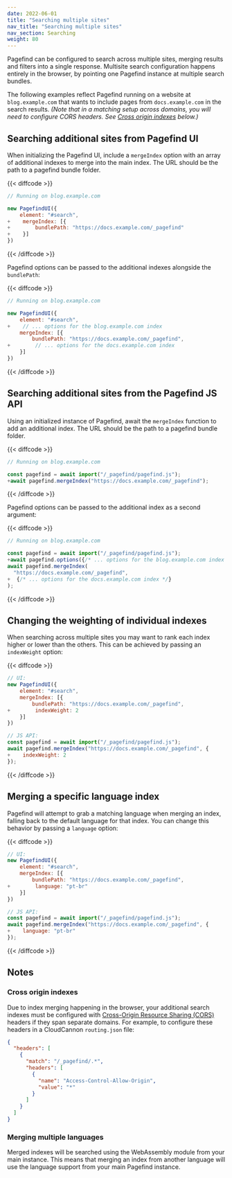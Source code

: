 ```yaml
---
date: 2022-06-01
title: "Searching multiple sites"
nav_title: "Searching multiple sites"
nav_section: Searching
weight: 80
---
```


Pagefind can be configured to search across multiple sites, merging results and filters into a single response. Multisite search configuration happens entirely in the browser, by pointing one Pagefind instance at multiple search bundles.

The following examples reflect Pagefind running on a website at `blog.example.com` that wants to include pages from `docs.example.com` in the search results. _(Note that in a matching setup across domains, you will need to configure CORS headers. See [Cross origin indexes](#cross-origin-indexes) below.)_

## Searching additional sites from Pagefind UI

When initializing the Pagefind UI, include a `mergeIndex` option with an array of additional indexes to merge into the main index. The URL should be the path to a pagefind bundle folder.

{{< diffcode >}}
```js
// Running on blog.example.com

new PagefindUI({
    element: "#search",
+    mergeIndex: [{
+        bundlePath: "https://docs.example.com/_pagefind"
+    }]
})
```
{{< /diffcode >}}

Pagefind options can be passed to the additional indexes alongside the `bundlePath`:

{{< diffcode >}}
```js
// Running on blog.example.com

new PagefindUI({
    element: "#search",
+    // ... options for the blog.example.com index
    mergeIndex: [{
        bundlePath: "https://docs.example.com/_pagefind",
+        // ... options for the docs.example.com index
    }]
})
```
{{< /diffcode >}}

## Searching additional sites from the Pagefind JS API

Using an initialized instance of Pagefind, await the `mergeIndex` function to add an additional index. The URL should be the path to a pagefind bundle folder.

{{< diffcode >}}
```js
// Running on blog.example.com

const pagefind = await import("/_pagefind/pagefind.js");
+await pagefind.mergeIndex("https://docs.example.com/_pagefind");
```
{{< /diffcode >}}

Pagefind options can be passed to the additional index as a second argument:

{{< diffcode >}}
```js
// Running on blog.example.com

const pagefind = await import("/_pagefind/pagefind.js");
+await pagefind.options({/* ... options for the blog.example.com index */})
await pagefind.mergeIndex(
  "https://docs.example.com/_pagefind",
+  {/* ... options for the docs.example.com index */}
);
```
{{< /diffcode >}}

## Changing the weighting of individual indexes

When searching across multiple sites you may want to rank each index higher or lower than the others. This can be achieved by passing an `indexWeight` option:

{{< diffcode >}}
```js
// UI:
new PagefindUI({
    element: "#search",
    mergeIndex: [{
        bundlePath: "https://docs.example.com/_pagefind",
+        indexWeight: 2
    }]
})

// JS API:
const pagefind = await import("/_pagefind/pagefind.js");
await pagefind.mergeIndex("https://docs.example.com/_pagefind", {
+    indexWeight: 2
});
```
{{< /diffcode >}}

## Merging a specific language index

Pagefind will attempt to grab a matching language when merging an index, falling back to the default language for that index. You can change this behavior by passing a `language` option:

{{< diffcode >}}
```js
// UI:
new PagefindUI({
    element: "#search",
    mergeIndex: [{
        bundlePath: "https://docs.example.com/_pagefind",
+        language: "pt-br"
    }]
})

// JS API:
const pagefind = await import("/_pagefind/pagefind.js");
await pagefind.mergeIndex("https://docs.example.com/_pagefind", {
+    language: "pt-br"
});
```
{{< /diffcode >}}

## Notes

### Cross origin indexes

Due to index merging happening in the browser, your additional search indexes must be configured with [Cross-Origin Resource Sharing (CORS)](https://developer.mozilla.org/en-US/docs/Web/HTTP/CORS) headers if they span separate domains. For example, to configure these headers in a CloudCannon `routing.json` file:

```json
{
  "headers": [
    {
      "match": "/_pagefind/.*",
      "headers": [
        {
          "name": "Access-Control-Allow-Origin",
          "value": "*"
        }
      ]
    }
  ]
}
```

### Merging multiple languages

Merged indexes will be searched using the WebAssembly module from your main instance. This means that merging an index from another language will use the language support from your main Pagefind instance. 
